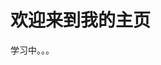 <!DOCTYPE html>
<html>
<head>
<meta charset="utf-8">
<title>小刊同学</title>
</head>
<body>
    <h1>欢迎来到我的主页</h1>
    <p>学习中。。。</p>
</body>
</html>